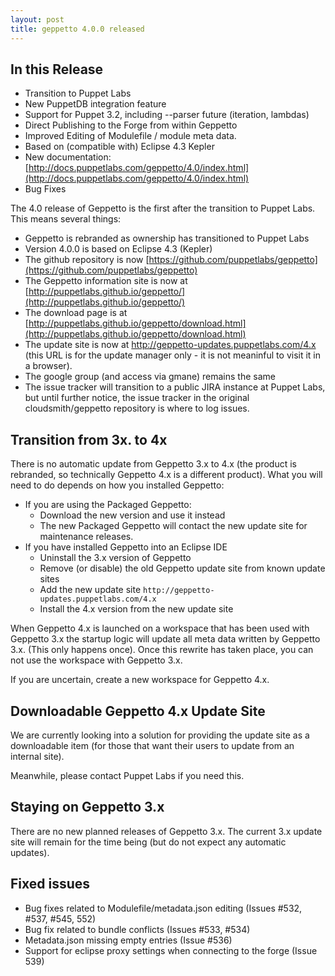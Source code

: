 ```yaml
---
layout: post
title: geppetto 4.0.0 released
---
```


In this Release
---------------
* Transition to Puppet Labs
* New PuppetDB integration feature
* Support for Puppet 3.2, including --parser future (iteration, lambdas)
* Direct Publishing to the Forge from within Geppetto
* Improved Editing of Modulefile / module meta data.
* Based on (compatible with) Eclipse 4.3 Kepler
* New documentation: [http://docs.puppetlabs.com/geppetto/4.0/index.html](http://docs.puppetlabs.com/geppetto/4.0/index.html)
* Bug Fixes

The 4.0 release of Geppetto is the first after the transition to Puppet Labs.
This means several things:

* Geppetto is rebranded as ownership has transitioned to Puppet Labs
* Version 4.0.0 is based on Eclipse 4.3 (Kepler)
* The github repository is now [https://github.com/puppetlabs/geppetto](https://github.com/puppetlabs/geppetto)
* The Geppetto information site is now at [http://puppetlabs.github.io/geppetto/](http://puppetlabs.github.io/geppetto/)
* The download page is at [http://puppetlabs.github.io/geppetto/download.html](http://puppetlabs.github.io/geppetto/download.html)
* The update site is now at http://geppetto-updates.puppetlabs.com/4.x (this URL is
  for the update manager only - it is not meaninful to visit it in a browser).
* The google group (and access via gmane) remains the same
* The issue tracker will transition to a public JIRA instance at Puppet Labs, but
  until further notice, the issue tracker in the original cloudsmith/geppetto repository
  is where to log issues.

Transition from 3x. to 4x
-------------------------
There is no automatic update from Geppetto 3.x to 4.x (the product is rebranded, so
technically Geppetto 4.x is a different product). What you will need to do depends on
how you installed Geppetto:

* If you are using the Packaged Geppetto:
  * Download the new version and use it instead
  * The new Packaged Geppetto will contact the new update site for
    maintenance releases.
* If you have installed Geppetto into an Eclipse IDE
  * Uninstall the 3.x version of Geppetto
  * Remove (or disable) the old Geppetto update site from known update sites
  * Add the new update site `http://geppetto-updates.puppetlabs.com/4.x`
  * Install the 4.x version from the new update site

When Geppetto 4.x is launched on a workspace that has been used with Geppetto 3.x the
startup logic will update all meta data written by Geppetto 3.x. (This only happens once).
Once this rewrite has taken place, you can not use the workspace with Geppetto 3.x.

If you are uncertain, create a new workspace for Geppetto 4.x.

Downloadable Geppetto 4.x Update Site
-------------------------------------
We are currently looking into a solution for providing the update site
as a downloadable item (for those that want their users to update from
an internal site).

Meanwhile, please contact Puppet Labs if you need this.

Staying on Geppetto 3.x
-----------------------
There are no new planned releases of Geppetto 3.x. The current
3.x update site will remain for the time being (but do not expect any
automatic updates).

Fixed issues
------------
* Bug fixes related to Modulefile/metadata.json editing (Issues #532, #537, #545, 552)
* Bug fix related to bundle conflicts (Issues #533, #534)
* Metadata.json missing empty entries (Issue #536)
* Support for eclipse proxy settings when connecting to the forge (Issue 539)

